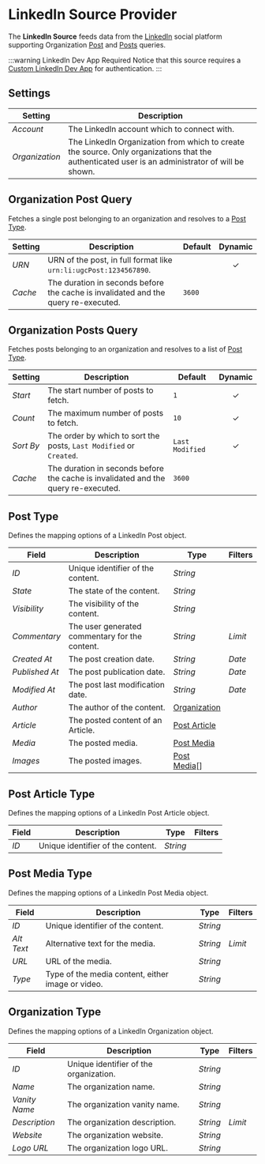 # LinkedIn Source Provider

<div class="tm-resource-icon">
    <!--@include: ../assets/provider-linkedin.svg-->
</div>

The **LinkedIn Source** feeds data from the [LinkedIn](https://linkedin.com/) social platform supporting Organization [Post](#organization-post-query) and [Posts](#organization-posts-query) queries.

:::warning LinkedIn Dev App Required
Notice that this source requires a [Custom LinkedIn Dev App](/essentials-for-yootheme-pro/auths/custom-linkedin-dev-app) for authentication.
:::

## Settings

<!--@include: ./_partials/common-provider-settings.md-->

| Setting        | Description                                                                                                                                     |
| -------------- | ----------------------------------------------------------------------------------------------------------------------------------------------- |
| _Account_      | The LinkedIn account which to connect with.                                                                                                     |
| _Organization_ | The LinkedIn Organization from which to create the source. Only organizations that the authenticated user is an administrator of will be shown. |

## Organization Post Query

Fetches a single post belonging to an organization and resolves to a [Post Type](#post-type).

| Setting | Description                                                                        | Default | Dynamic  |
| ------- | ---------------------------------------------------------------------------------- | ------- | :------: |
| _URN_   | URN of the post, in full format like `urn:li:ugcPost:1234567890`.                  |         | &#x2713; |
| _Cache_ | The duration in seconds before the cache is invalidated and the query re-executed. | `3600`  |

## Organization Posts Query

Fetches posts belonging to an organization and resolves to a list of [Post Type](#post-type).

| Setting   | Description                                                                        | Default         | Dynamic  |
| --------- | ---------------------------------------------------------------------------------- | --------------- | :------: |
| _Start_   | The start number of posts to fetch.                                                | `1`             | &#x2713; |
| _Count_   | The maximum number of posts to fetch.                                              | `10`            | &#x2713; |
| _Sort By_ | The order by which to sort the posts, `Last Modified` or `Created`.                | `Last Modified` | &#x2713; |
| _Cache_   | The duration in seconds before the cache is invalidated and the query re-executed. | `3600`          |

## Post Type

Defines the mapping options of a LinkedIn Post object.

| Field          | Description                                    | Type                               | Filters |
| -------------- | ---------------------------------------------- | ---------------------------------- | ------- |
| _ID_           | Unique identifier of the content.              | _String_                           |
| _State_        | The state of the content.                      | _String_                           |
| _Visibility_   | The visibility of the content.                 | _String_                           |
| _Commentary_   | The user generated commentary for the content. | _String_                           | _Limit_ |
| _Created At_   | The post creation date.                        | _String_                           | _Date_  |
| _Published At_ | The post publication date.                     | _String_                           | _Date_  |
| _Modified At_  | The post last modification date.               | _String_                           | _Date_  |
| _Author_       | The author of the content.                     | [Organization](#organization-type) |
| _Article_      | The posted content of an Article.              | [Post Article](#post-article-type) |
| _Media_        | The posted media.                              | [Post Media](#post-media-type)     |
| _Images_       | The posted images.                             | [Post Media](#post-media-type)[]   |

## Post Article Type

Defines the mapping options of a LinkedIn Post Article object.

| Field | Description                       | Type     | Filters |
| ----- | --------------------------------- | -------- | ------- |
| _ID_  | Unique identifier of the content. | _String_ |

## Post Media Type

Defines the mapping options of a LinkedIn Post Media object.

| Field      | Description                                       | Type     | Filters |
| ---------- | ------------------------------------------------- | -------- | ------- |
| _ID_       | Unique identifier of the content.                 | _String_ |
| _Alt Text_ | Alternative text for the media.                   | _String_ | _Limit_ |
| _URL_      | URL of the media.                                 | _String_ |
| _Type_     | Type of the media content, either image or video. | _String_ |

## Organization Type

Defines the mapping options of a LinkedIn Organization object.

| Field         | Description                            | Type     | Filters |
| ------------- | -------------------------------------- | -------- | ------- |
| _ID_          | Unique identifier of the organization. | _String_ |
| _Name_        | The organization name.                 | _String_ |
| _Vanity Name_ | The organization vanity name.          | _String_ |
| _Description_ | The organization description.          | _String_ | _Limit_ |
| _Website_     | The organization website.              | _String_ |
| _Logo URL_    | The organization logo URL.             | _String_ |
